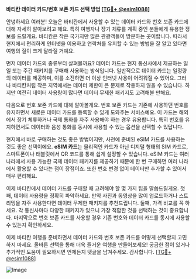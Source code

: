 **바티칸 데이터 카드/번호 보존 카드 선택 방법 [[TG💪+ @esim1088](https://t.me/s/esim1088)]**

안녕하세요 여러분! 오늘은 바티칸에서 사용할 수 있는 데이터 카드와 번호 보존 카드에 대해 자세히 알아보려고 해요. 특히 여행자나 장기 체류를 계획 중인 분들에게 유용한 정보를 드릴게요. 바티칸은 작은 국가지만 많은 관광객들이 방문하는 곳이랍니다. 따라서 현지에서 편리하게 인터넷을 이용하고 연락처를 유지할 수 있는 방법을 잘 알고 있다면 여행의 질이 크게 달라질 거예요.

먼저 데이터 카드의 종류부터 살펴볼까요? 데이터 카드는 현지 통신사에서 제공하는 일일 또는 주간 패키지를 구매해 사용하는 방식입니다. 일반적으로 데이터 카드는 일정량의 데이터를 제공하며, 이를 소진하면 더 이상 인터넷 사용이 어려워질 수 있어요. 그러나 바티칸처럼 작은 지역에서는 데이터 제한이 큰 문제로 작용하지 않을 수 있습니다. 하지만 여전히 데이터 사용량이 많다면 데이터 무제한 패키지도 고려해볼 만해요.

다음으로 번호 보존 카드에 대해 알아볼게요. 번호 보존 카드는 기존에 사용하던 번호를 유지하면서 새로운 데이터 카드를 등록할 수 있게 도와주는 서비스예요. 이 카드는 해외에서 장기 체류하거나 국제 통화를 자주 사용해야 하는 경우 유용합니다. 특히 번호를 유지하면서도 데이터와 음성 통화를 동시에 사용할 수 있는 옵션을 선택할 수 있답니다.

현지에서 바로 구매하는 것도 좋은 방법이지만, 사전에 준비된 eSIM 카드를 사용하는 것도 좋은 선택이에요. **eSIM 카드**는 물리적인 카드가 아닌 디지털 형태의 SIM 카드로, 스마트폰이나 태블릿에서 QR 코드를 통해 쉽게 설정할 수 있습니다. eSIM 카드는 여러 나라에서 사용 가능한 국제 데이터 패키지를 제공하기 때문에 한 번 구매하면 여러 나라에서 활용할 수 있다는 점이 장점이죠. 또한 번호 변경 없이 데이터만 추가할 수 있어서 매우 편리해요.

이제 바티칸에서 데이터 카드를 구매할 때 고려해야 할 몇 가지 팁을 말씀드릴게요. 첫째, 데이터 사용량을 정확히 파악하세요. 만약 사진과 동영상을 많이 업로드하거나 스트리밍을 자주 사용한다면 데이터 무제한 패키지를 추천드립니다. 둘째, 가격 비교를 꼭 하세요. 각 통신사마다 다양한 패키지가 있으니 가장 적합한 것을 선택하는 것이 중요합니다. 마지막으로 번호 보존 카드를 사용할 경우 기존 번호와 데이터 카드를 동시에 사용할 수 있는지 확인하세요.

이제 바티칸 여행을 준비하면서 데이터 카드와 번호 보존 카드를 어떻게 선택할지 고민하지 마세요. 올바른 선택을 통해 더욱 즐거운 여행을 만들어보세요! 궁금한 점이 있거나 추가적인 도움이 필요하시면 언제든지 댓글을 남겨주세요. 감사합니다. [[TG💪+ @esim1088](https://t.me/s/esim1088)]

![Image](https://i.postimg.cc/Y0z9fWf4/image.png)
